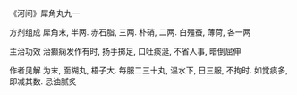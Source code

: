 《河间》犀角丸九一

方剂组成 犀角末, 半两. 赤石脂, 三两. 朴硝, 二两. 白殭蚕, 薄荷, 各一两 

主治功效 治癫痫发作有时, 扬手掷足, 口吐痰涎, 不省人事, 暗倒屈伸 

作者见解 为末, 面糊丸, 梧子大. 每服二三十丸, 温水下, 日三服, 不拘时. 如觉痰多, 即减其数. 忌油腻炙 

